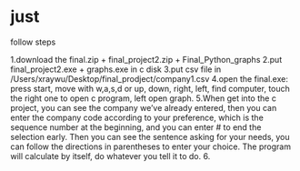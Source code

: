 # just
follow steps

1.download the final.zip + final_project2.zip + Final_Python_graphs
2.put final_project2.exe + graphs.exe in c disk
3.put csv file in /Users/xraywu/Desktop/final_prodject/company1.csv
4.open the final.exe: press start, move with w,a,s,d or up, down, right, left, find computer, touch the right one to open c program, left open graph.
5.When get into the c project, you can see the company we’ve already entered, then you can enter the company code according to your preference, which is the sequence number at the beginning, and you can enter # to end the selection early. Then you can see the sentence asking for your needs, you can follow the directions in parentheses to enter your choice. The program will calculate by itself, do whatever you tell it to do.
6.
